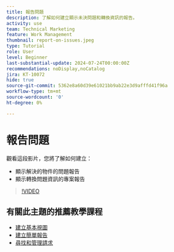 ```yaml
---
title: 報告問題
description: 了解如何建立顯示未決問題和轉換資訊的報告。
activity: use
team: Technical Marketing
feature: Work Management
thumbnail: report-on-issues.jpeg
type: Tutorial
role: User
level: Beginner
last-substantial-update: 2024-07-24T00:00:00Z
recommendations: noDisplay,noCatalog
jira: KT-10072
hide: true
source-git-commit: 5362e8a60d39e61021bb9ab22e3d9afffd41f96a
workflow-type: tm+mt
source-wordcount: '0'
ht-degree: 0%

---
```


# 報告問題

觀看這段影片，您將了解如何建立：

* 顯示解決的物件的問題報告
* 顯示轉換問題資訊的專案報告


>[!VIDEO](https://video.tv.adobe.com/v/3432002/?quality=12&learn=on)


## 有關此主題的推薦教學課程

* [建立基本視圖](/help/reporting/basic-reporting/create-a-basic-view.md)
* [建立簡單報告](/help/reporting/basic-reporting/create-a-simple-report.md)
* [尋找和管理請求](/help/manage-work/issues-requests/find-requests.md)

